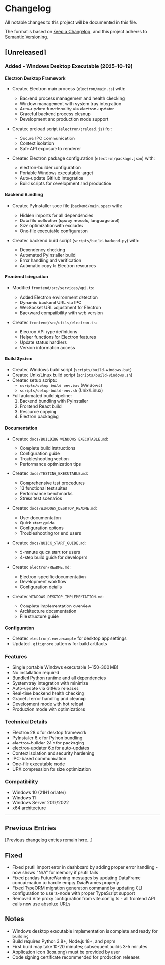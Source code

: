 # Changelog

All notable changes to this project will be documented in this file.

The format is based on [Keep a Changelog](https://keepachangelog.com/en/1.0.0/),
and this project adheres to [Semantic Versioning](https://semver.org/spec/v2.0.0.html).

## [Unreleased]

### Added - Windows Desktop Executable (2025-10-19)

#### Electron Desktop Framework
- Created Electron main process (`electron/main.js`) with:
  - Backend process management and health checking
  - Window management with system tray integration
  - Auto-update functionality via electron-updater
  - Graceful backend process cleanup
  - Development and production mode support
  
- Created preload script (`electron/preload.js`) for:
  - Secure IPC communication
  - Context isolation
  - Safe API exposure to renderer

- Created Electron package configuration (`electron/package.json`) with:
  - electron-builder configuration
  - Portable Windows executable target
  - Auto-update GitHub integration
  - Build scripts for development and production

#### Backend Bundling
- Created PyInstaller spec file (`backend/main.spec`) with:
  - Hidden imports for all dependencies
  - Data file collection (spacy models, language tool)
  - Size optimization with excludes
  - One-file executable configuration

- Created backend build script (`scripts/build-backend.py`) with:
  - Dependency checking
  - Automated PyInstaller build
  - Error handling and verification
  - Automatic copy to Electron resources

#### Frontend Integration
- Modified `frontend/src/services/api.ts`:
  - Added Electron environment detection
  - Dynamic backend URL via IPC
  - WebSocket URL adjustment for Electron
  - Backward compatibility with web version

- Created `frontend/src/utils/electron.ts`:
  - Electron API type definitions
  - Helper functions for Electron features
  - Update status handlers
  - Version information access

#### Build System
- Created Windows build script (`scripts/build-windows.bat`)
- Created Unix/Linux build script (`scripts/build-windows.sh`)
- Created setup scripts:
  - `scripts/setup-build-env.bat` (Windows)
  - `scripts/setup-build-env.sh` (Unix/Linux)
- Full automated build pipeline:
  1. Backend bundling with PyInstaller
  2. Frontend React build
  3. Resource copying
  4. Electron packaging

#### Documentation
- Created `docs/BUILDING_WINDOWS_EXECUTABLE.md`:
  - Complete build instructions
  - Configuration guide
  - Troubleshooting section
  - Performance optimization tips

- Created `docs/TESTING_EXECUTABLE.md`:
  - Comprehensive test procedures
  - 13 functional test suites
  - Performance benchmarks
  - Stress test scenarios

- Created `docs/WINDOWS_DESKTOP_README.md`:
  - User documentation
  - Quick start guide
  - Configuration options
  - Troubleshooting for end users

- Created `docs/QUICK_START_GUIDE.md`:
  - 5-minute quick start for users
  - 4-step build guide for developers

- Created `electron/README.md`:
  - Electron-specific documentation
  - Development workflow
  - Configuration details

- Created `WINDOWS_DESKTOP_IMPLEMENTATION.md`:
  - Complete implementation overview
  - Architecture documentation
  - File structure guide

#### Configuration
- Created `electron/.env.example` for desktop app settings
- Updated `.gitignore` patterns for build artifacts

### Features
- Single portable Windows executable (~150-300 MB)
- No installation required
- Bundled Python runtime and all dependencies
- System tray integration with minimize
- Auto-update via GitHub releases
- Real-time backend health checking
- Graceful error handling and cleanup
- Development mode with hot reload
- Production mode with optimizations

### Technical Details
- Electron 28.x for desktop framework
- PyInstaller 6.x for Python bundling
- electron-builder 24.x for packaging
- electron-updater 6.x for auto-updates
- Context isolation and security hardening
- IPC-based communication
- One-file executable mode
- UPX compression for size optimization

### Compatibility
- Windows 10 (21H1 or later)
- Windows 11
- Windows Server 2019/2022
- x64 architecture

---

## Previous Entries

[Previous changelog entries remain here...]

## Fixed
- Fixed psutil import error in dashboard by adding proper error handling - now shows "N/A" for memory if psutil fails
- Fixed pandas FutureWarning messages by updating DataFrame concatenation to handle empty DataFrames properly
- Fixed TypeORM migration generation command by updating CLI configuration to use ts-node with proper TypeScript support
- Removed Vite proxy configuration from vite.config.ts - all frontend API calls now use absolute URLs

## Notes
- Windows desktop executable implementation is complete and ready for building
- Build requires Python 3.8+, Node.js 18+, and pnpm
- First build may take 10-20 minutes; subsequent builds 3-5 minutes
- Application icon (icon.png) must be provided by user
- Code signing certificate recommended for production releases
